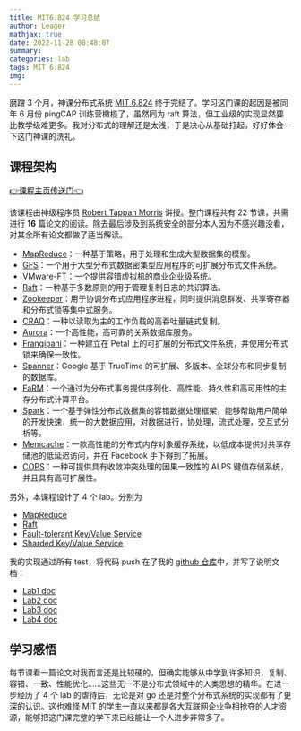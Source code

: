 ```yaml
---
title: MIT6.824 学习总结
author: Leager
mathjax: true
date: 2022-11-28 00:48:07
summary:
categories: lab
tags: MIT 6.824
img:
---
```


磨蹭 3 个月，神课分布式系统 [MIT 6.824](https://pdos.csail.mit.edu/6.824/) 终于完结了。学习这门课的起因是被同年 6 月份 pingCAP 训练营橄榄了，虽然同为 raft 算法，但工业级的实现显然要比教学级难更多。我对分布式的理解还是太浅，于是决心从基础打起，好好体会一下这门神课的洗礼。

<!--more-->

## 课程架构

[👉课程主页传送门👈](https://pdos.csail.mit.edu/6.824/)

该课程由神级程序员 [Robert Tappan Morris](https://zh.wikipedia.org/zh-cn/%E7%BD%97%E4%BC%AF%E7%89%B9%C2%B7%E6%B3%B0%E6%BD%98%C2%B7%E8%8E%AB%E9%87%8C%E6%96%AF) 讲授。整门课程共有 22 节课，共需进行 **16** 篇论文的阅读。除去最后涉及到系统安全的部分本人因为不感兴趣没看，对其余所有论文都做了适当解读。

- [MapReduce](../../paperReading/MapReduce)：一种基于策略，用于处理和生成大型数据集的模型。
- [GFS](../../paperReading/GFS)：一个用于大型分布式数据密集型应用程序的可扩展分布式文件系统。
- [VMware-FT](../../paperReading/Vmware-ft)：一个提供容错虚拟机的商业企业级系统。
- [Raft](../../paperReading/Raft)：一种基于多数原则的用于管理复制日志的共识算法。
- [Zookeeper](../../paperReading/Zookeeper)：用于协调分布式应用程序进程，同时提供消息群发、共享寄存器和分布式锁等集中式服务。
- [CRAQ](../../paperReading/CRAQ)：一种以读取为主的工作负载的高吞吐量链式复制。
- [Aurora](../../paperReading/Aurora)：一个高性能，高可靠的关系数据库服务。
- [Frangipani](../../paperReading/Frangipani)：一种建立在 Petal 上的可扩展的分布式文件系统，并使用分布式锁来确保一致性。
- [Spanner](../../paperReading/Spanner)：Google 基于 TrueTime 的可扩展、多版本、全球分布和同步复制的数据库。
- [FaRM](../../paperReading/FaRM)：一个通过为分布式事务提供序列化、高性能、持久性和高可用性的主存分布式计算平台。
- [Spark](../../paperReading/Spark)：一个基于弹性分布式数据集的容错数据处理框架，能够帮助用户简单的开发快速，统一的大数据应用，对数据进行，协处理，流式处理，交互式分析等。
- [Memcache](../../paperReading/Memcache)：一款高性能的分布式内存对象缓存系统，以低成本提供对共享存储池的低延迟访问，并在 Facebook 手下得到了拓展。
- [COPS](../../paperReading/COPS)：一种可提供具有收敛冲突处理的因果一致性的 ALPS 键值存储系统，并且具有高可扩展性。

另外，本课程设计了 4 个 lab。分别为

- [MapReduce](https://pdos.csail.mit.edu/6.824/labs/lab-mr.html)
- [Raft](https://pdos.csail.mit.edu/6.824/labs/lab-raft.html)
- [Fault-tolerant Key/Value Service](https://pdos.csail.mit.edu/6.824/labs/lab-kvraft.html)
- [Sharded Key/Value Service](https://pdos.csail.mit.edu/6.824/labs/lab-shard.html)

我的实现通过所有 test，将代码 push 在了我的 [github 仓库](https://github.com/Leager-zju/MIT6.824)中，并写了说明文档：

- [Lab1 doc](../6-824lab1)
- [Lab2 doc](../6-824lab2)
- [Lab3 doc](../6-824lab3)
- [Lab4 doc](../6-824lab4)

## 学习感悟

每节课看一篇论文对我而言还是比较硬的，但确实能够从中学到许多知识，复制、容错、一致、性能优化……这些无一不是分布式领域中的人类思想的精华。在进一步经历了 4 个 lab 的虐待后，无论是对 go 还是对整个分布式系统的实现都有了更深的认识。这也难怪 MIT 的学生一直以来都是各大互联网企业争相抢夺的人才资源，能够把这门课完整的学下来已经能让一个人进步非常多了。
